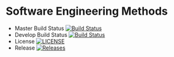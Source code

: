 # Software Engineering Methods

- Master Build Status [![Build Status](https://travis-ci.org/Veonms/sem-coursework.svg?branch=master)](https://travis-ci.org/Veonms/semCoursework)
- Develop Build Status [![Build Status](https://travis-ci.org/Veonms/sem-coursework.svg?branch=develop)](https://travis-ci.org/Veonms/semCoursework)
- License [![LICENSE](https://img.shields.io/github/license/Veonms/sem-coursework.svg?style=flat-square)](https://github.com/Veonms/sem-coursework/blob/master/LICENSE)
- Release [![Releases](https://img.shields.io/github/release/Veonms/sem-coursework/all.svg?style=flat-square)](https://github.com/Veonms/semCoursework/releases)

